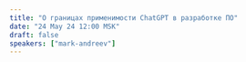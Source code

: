 ```yaml
---
title: "О границах применимости ChatGPT в разработке ПО"
date: "24 May 24 12:00 MSK"
draft: false
speakers: ["mark-andreev"]
---
```

